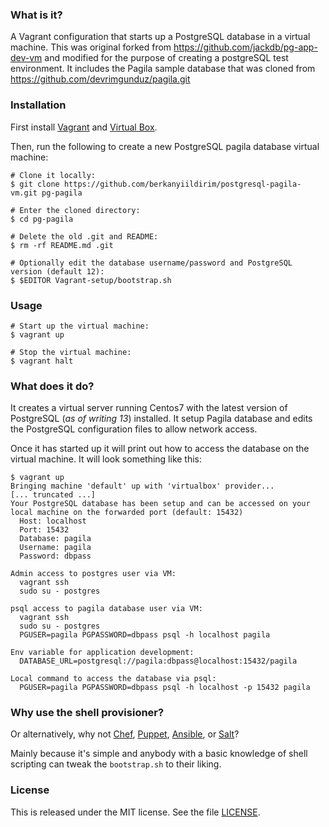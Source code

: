 ### What is it?

A Vagrant configuration that starts up a PostgreSQL database in a virtual machine. This was original forked from https://github.com/jackdb/pg-app-dev-vm and modified for the purpose of creating a postgreSQL test environment. It includes the Pagila sample database that was cloned from https://github.com/devrimgunduz/pagila.git

### Installation

First install [Vagrant] and [Virtual Box].

Then, run the following to create a new PostgreSQL pagila database virtual machine:

    
    # Clone it locally:
    $ git clone https://github.com/berkanyiildirim/postgresql-pagila-vm.git pg-pagila

    # Enter the cloned directory:
    $ cd pg-pagila

    # Delete the old .git and README:
    $ rm -rf README.md .git
    
    # Optionally edit the database username/password and PostgreSQL version (default 12):
    $ $EDITOR Vagrant-setup/bootstrap.sh

### Usage

    # Start up the virtual machine:
    $ vagrant up

    # Stop the virtual machine:
    $ vagrant halt

### What does it do?

It creates a virtual server running Centos7 with the latest version of PostgreSQL (*as of writing 13*) installed. It setup Pagila database and edits the PostgreSQL configuration files to allow network access. 

Once it has started up it will print out how to access the database on the virtual machine. It will look something like this:

    $ vagrant up
    Bringing machine 'default' up with 'virtualbox' provider...
    [... truncated ...]
    Your PostgreSQL database has been setup and can be accessed on your local machine on the forwarded port (default: 15432)
      Host: localhost
      Port: 15432
      Database: pagila
      Username: pagila
      Password: dbpass

    Admin access to postgres user via VM:
      vagrant ssh
      sudo su - postgres

    psql access to pagila database user via VM:
      vagrant ssh
      sudo su - postgres
      PGUSER=pagila PGPASSWORD=dbpass psql -h localhost pagila

    Env variable for application development:
      DATABASE_URL=postgresql://pagila:dbpass@localhost:15432/pagila

    Local command to access the database via psql:
      PGUSER=pagila PGPASSWORD=dbpass psql -h localhost -p 15432 pagila

### Why use the shell provisioner?

Or alternatively, why not [Chef](http://www.getchef.com/chef/), [Puppet](http://puppetlabs.com/), [Ansible](http://www.ansibleworks.com/), or [Salt](http://www.saltstack.com/)?

Mainly because it's simple and anybody with a basic knowledge of shell scripting can tweak the `bootstrap.sh` to their liking.

### License

This is released under the MIT license. See the file [LICENSE](LICENSE).

[Virtual Box]: https://www.virtualbox.org/
[Vagrant]: http://www.vagrantup.com/
